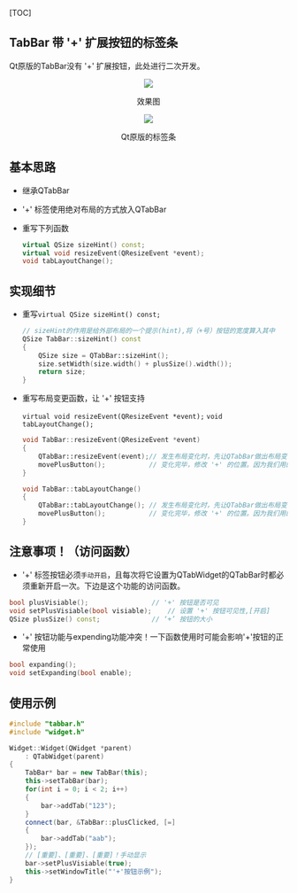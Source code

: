 [TOC]

 ## TabBar 带 '+' 扩展按钮的标签条

Qt原版的TabBar没有 '+' 扩展按钮，此处进行二次开发。

<p align="center"><img src="https://cdn.jsdelivr.net/gh/fjnucym/PicGo-CDN/img/image-20210813221939698.png" /> </p>             <p align="center">效果图</p>

<p align="center"><img src="https://cdn.jsdelivr.net/gh/fjnucym/PicGo-CDN/img/image-20210813222048060.png" /> </p>             <p align="center">Qt原版的标签条</p>

## 基本思路

- 继承QTabBar

- '+' 标签使用绝对布局的方式放入QTabBar

- 重写下列函数

  ```cpp
  virtual QSize sizeHint() const;
  virtual void resizeEvent(QResizeEvent *event);
  void tabLayoutChange();
  ```

## 实现细节

- 重写`virtual QSize sizeHint() const;`

  ```cpp
  // sizeHint的作用是给外部布局的一个提示(hint),将（+号）按钮的宽度算入其中
  QSize TabBar::sizeHint() const
  {
      QSize size = QTabBar::sizeHint();
      size.setWidth(size.width() + plusSize().width());
      return size;
  }
  ```

- 重写布局变更函数，让 '+' 按钮支持

  `virtual void resizeEvent(QResizeEvent *event);`
  `void tabLayoutChange();`

  ```cpp
  void TabBar::resizeEvent(QResizeEvent *event)
  {
      QTabBar::resizeEvent(event);// 发生布局变化时，先让QTabBar做出布局变化
      movePlusButton();           // 变化完毕，修改 '+' 的位置。因为我们用的绝对布局
  }
  
  void TabBar::tabLayoutChange()
  {
      QTabBar::tabLayoutChange(); // 发生布局变化时，先让QTabBar做出布局变化
      movePlusButton();           // 变化完毕，修改 '+' 的位置。因为我们用的绝对布局
  }
  ```

## 注意事项！（访问函数）

- '+' 标签按钮必须`手动开启`，且每次将它设置为QTabWidget的QTabBar时都必须重新开启一次。下边是这个功能的访问函数。

```cpp
bool plusVisiable();				// '+' 按钮是否可见
void setPlusVisiable(bool visiable);	// 设置 '+' 按钮可见性,[开启]
QSize plusSize() const;				// ‘+’ 按钮的大小
```

- '+' 按钮功能与expending功能冲突！一下函数使用时可能会影响'+'按钮的正常使用

```cpp
bool expanding();
void setExpanding(bool enable);
```

## 使用示例

```cpp
#include "tabbar.h"
#include "widget.h"

Widget::Widget(QWidget *parent)
    : QTabWidget(parent)
{
    TabBar* bar = new TabBar(this);
    this->setTabBar(bar);
    for(int i = 0; i < 2; i++)
    {
        bar->addTab("123");
    }
    connect(bar, &TabBar::plusClicked, [=]
    {
        bar->addTab("aab");
    });
    // [重要]、[重要]、[重要]！手动显示
    bar->setPlusVisiable(true);
    this->setWindowTitle("'+'按钮示例");
}
```

